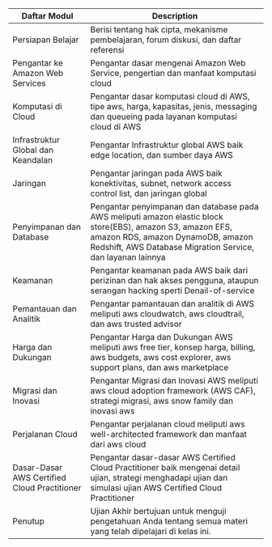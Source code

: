
| Daftar Modul  | Description |
| ------------- | ------------- |
| Persiapan Belajar  | Berisi tentang hak cipta, mekanisme pembelajaran, forum diskusi, dan daftar referensi  |
| Pengantar ke Amazon Web Services  | Pengantar dasar mengenai Amazon Web Service, pengertian dan manfaat komputasi cloud  |
| Komputasi di Cloud  | Pengantar dasar komputasi cloud di AWS, tipe aws, harga, kapasitas, jenis, messaging dan queueing pada layanan komputasi cloud di AWS  |
| Infrastruktur Global dan Keandalan  | Pengantar Infrastruktur global AWS baik edge location, dan sumber daya AWS  |
| Jaringan  | Pengantar jaringan pada AWS baik konektivitas, subnet, network access control list, dan jaringan global  |
| Penyimpanan dan Database  | Pengantar penyimpanan dan database pada AWS meliputi amazon elastic block store(EBS), amazon S3, amazon EFS, amazon RDS, amazon DynamoDB, amazon Redshift, AWS Database Migration Service, dan layanan lainnya |
| Keamanan  | Pengantar keamanan pada AWS baik dari perizinan dan hak akses pengguna, ataupun serangan hacking sperti Denail-of-service  |
| Pemantauan dan Analitik  | Pengantar pamantauan dan analitik di AWS meliputi aws cloudwatch, aws cloudtrail, dan aws trusted advisor  |
| Harga dan Dukungan  | Pengantar Harga dan Dukungan AWS meliputi aws free tier, konsep harga, billing, aws budgets, aws cost explorer, aws support plans, dan aws marketplace  |
| Migrasi dan Inovasi  | Pengantar Migrasi dan Inovasi AWS meliputi aws cloud adoption framework (AWS CAF), strategi migrasi, aws snow family dan inovasi aws  |
| Perjalanan Cloud  | Pengantar perjalanan cloud meliputi aws well-architected framework dan manfaat dari aws cloud  |
| Dasar-Dasar AWS Certified Cloud Practitioner  | Pengantar dasar-dasar AWS Certified Cloud Practitioner baik mengenai detail ujian, strategi menghadapi ujian dan simulasi ujian AWS Certified Cloud Practitioner |
| Penutup  | Ujian Akhir bertujuan untuk menguji pengetahuan Anda tentang semua materi yang telah dipelajari di kelas ini.  |
